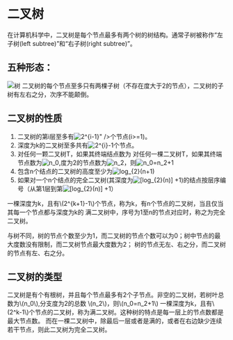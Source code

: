 # 二叉树
在计算机科学中，二叉树是每个节点最多有两个树的树结构。通常子树被称作“左子树(left subtree)”和“右子树(right subtree)”。  

## 五种形态：
![树](../img/five_forms.jpeg)
二叉树的每个节点至多只有两棵子树（不存在度大于2的节点），二叉树的子树有左右之分，次序不能颠倒。

## 二叉树的性质

1. 二叉树的第i层至多有<img src="https://latex.codecogs.com/gif.latex?2^{i-1}" title="2^{i-1}" />" />个节点(i>=1)。
2. 深度为k的二叉树至多共有<img src="https://latex.codecogs.com/gif.latex?2^{i}-1" title="2^{i}-1" />个节点。
3. 对任何一颗二叉树T，如果其终端结点数为
对任何一棵二叉树T，如果其终端节点数为<img src="https://latex.codecogs.com/gif.latex?n_0" title="n_0" />,度为2的节点数为<img src="https://latex.codecogs.com/gif.latex?n_2" title="n_2" />，则<img src="https://latex.codecogs.com/gif.latex?n_0=n_2&plus;1" title="n_0=n_2+1" />
4. 包含n个结点的二叉树的高度至少为<img src="https://latex.codecogs.com/gif.latex?log_{2}(n&plus;1)" title="log_{2}(n+1)" />
5. 如果对一个n个结点的完全二叉树(其深度为<img src="https://latex.codecogs.com/gif.latex?[log_{2}(n)]&space;&plus;1" title="[log_{2}(n)] +1" />)的结点按层序编号（从第1层到第<img src="https://latex.codecogs.com/gif.latex?[log_{2}(n)]&space;&plus;1" title="[log_{2}(n)] +1" />）

一棵深度为k，且有\\(2^{k+1}-1\\)个节点，称为k，有n个节点的二叉树，当且仅当其每一个节点都与深度为k的
满二叉树中，序号为1至n的节点对应时，称之为完全二叉树。

与树不同，树的节点个数至少为1，而二叉树的节点个数可以为0；树中节点的最大度数没有限制，而二叉树节点最大度数为2；
树的节点无左、右之分，而二叉树的节点有左、右之分。

## 二叉树的类型
二叉树是有个有根树，并且每个节点最多有2个子节点。非空的二叉树，若树叶总数为\\(n_0\\),分支度为2的总数
\\(n_2\\)，则\\(n_0=n_2+1\\)
一棵深度为k，且有\\(2^k-1\\)个节点的二叉树，称为满二叉树。这种树的特点是每一层上的节点数都是最大节点数。
而在一棵二叉树中，除最后一层或者是满的，或者在右边缺少连续若干节点，则此二叉树为完全二叉树。


